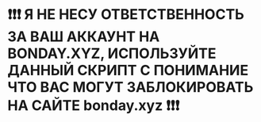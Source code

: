 # ❗️❗️❗️ Я НЕ НЕСУ ОТВЕТСТВЕННОСТЬ ЗА ВАШ АККАУНТ НА BONDAY.XYZ, ИСПОЛЬЗУЙТЕ ДАННЫЙ СКРИПТ С ПОНИМАНИЕ ЧТО ВАС МОГУТ ЗАБЛОКИРОВАТЬ НА САЙТЕ bonday.xyz ❗️❗️❗️
